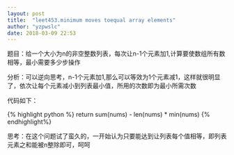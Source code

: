 ```yaml
---
layout: post
title:  "leet453.minimum moves toequal array elements"
author: "yzpwslc"
date: 2018-03-09 22:53
---
```


<p>题目：给一个大小为n的非空整数列表，每次让n-1个元素加1,计算要使数组所有数相等，最小需要多少步操作</p>
<p>分析：可以逆向思考，n-1个元素加1,那么可以等效为1个元素减1，这样就很明显了，依次让每个元素减小到列表最小值，所用的次数即为最小所需次数</p>
<p>代码如下：</p>
{% highlight python %}
        return  sum(nums) - len(nums) * min(nums)
{% endhighlight%}
<p>思考：在这个问题试了蛮久的，一开始认为只要能达到让列表每个值相等，即列表元素之和能被n整除即可，呵呵</p>
